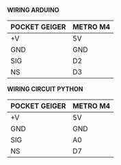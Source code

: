 **WIRING ARDUINO**

| **POCKET GEIGER**  | **METRO M4** |
| ------------- | ------------- |
| +V  | 5V  |
| GND | GND  |
| SIG | D2  |
| NS | D3  |


**WIRING CIRCUIT PYTHON**

| **POCKET GEIGER**  | **METRO M4** |
| ------------- | ------------- |
| +V  | 5V  |
| GND | GND  |
| SIG | A0  |
| NS | D7  |


